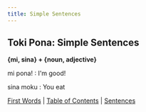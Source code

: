 ```yaml
---
title: Simple Sentences
---
```


## Toki Pona: Simple Sentences

**{mi, sina} + {noun, adjective}**  

mi pona!
: I'm good!  

sina moku 
: You eat  

[First Words](01FirstWords.md) | [Table of Contents](toc.md) | [Sentences](03Sentences.md)